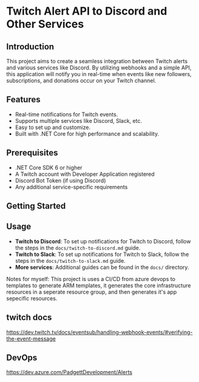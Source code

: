 # Twitch Alert API to Discord and Other Services

## Introduction

This project aims to create a seamless integration between Twitch alerts and various services like Discord. By utilizing webhooks and a simple API, this application will notify you in real-time when events like new followers, subscriptions, and donations occur on your Twitch channel.

## Features

- Real-time notifications for Twitch events.
- Supports multiple services like Discord, Slack, etc.
- Easy to set up and customize.
- Built with .NET Core for high performance and scalability.

## Prerequisites

- .NET Core SDK 6 or higher
- A Twitch account with Developer Application registered
- Discord Bot Token (if using Discord)
- Any additional service-specific requirements

## Getting Started

## Usage

- **Twitch to Discord**: To set up notifications for Twitch to Discord, follow the steps in the `docs/twitch-to-discord.md` guide.
- **Twitch to Slack**: To set up notifications for Twitch to Slack, follow the steps in the `docs/twitch-to-slack.md` guide.
- **More services**: Additional guides can be found in the `docs/` directory.

Notes for myself:
This project is uses a CI/CD from azure devops to  templates to generate ARM templates, it generates the core infrastructure resources in a seperate resource group, and then generates it's app sepecific resources. 

## twitch docs
https://dev.twitch.tv/docs/eventsub/handling-webhook-events/#verifying-the-event-message

## DevOps
https://dev.azure.com/PadgettDevelopment/Alerts
